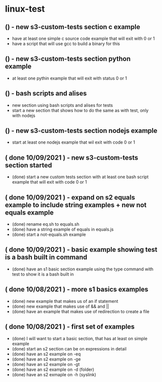 # linux-test


## () - new s3-custom-tests section c example
* have at least one simple c source code example that will exit with 0 or 1
* have a script that will use gcc to build a binary for this

## () - new s3-custom-tests section python example
* at least one pythin example that will exit with status 0 or 1

## () - bash scripts and alises
* new section using bash scripts and alises for tests
* start a new section that shows how to do the same as with test, only with nodejs

## () - new s3-custom-tests section nodejs example
* start at least one nodejs example that wil exit with code 0 or 1

## ( done 10/09/2021 ) - new s3-custom-tests section started
* (done) start a new custom tests section with at least one bash script example that will exit with code 0 or 1

## ( done 10/09/2021 ) - expand on s2 equals example to include string examples + new not equals example
* (done) rename eq.sh to equals.sh
* (done) have a string example of equals in equals.js
* (done) start a not-equals.sh example

## ( done 10/09/2021 ) - basic example showing test is a bash built in command
* (done) have an s1 basic section example using the type command with test to show it is a bash built in

## ( done 10/08/2021 ) - more s1 basics examples
* (done) new example that makes us of an if statement
* (done) new example that makes use of && and ||
* (done) have an example that makes use of redirection to create a file

## ( done 10/08/2021 ) - first set of examples
* (done) I will want to start a basic section, that has at least on simple example
* (done) start an s2 section can be on expressions in detail
* (done) have an s2 example on -eq
* (done) have an s2 example on -ge
* (done) have an s2 example on -gt
* (done) have an s2 example on -d (folder)
* (done) have an s2 exmaple on -h (syslink)